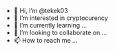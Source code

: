 - 👋 Hi, I’m @tekek03
- 👀 I’m interested in cryptocurency
- 🌱 I’m currently learning ...
- 💞️ I’m looking to collaborate on ...
- 📫 How to reach me ...

<!---
tekek03/tekek03 is a ✨ special ✨ repository because its `README.md` (this file) appears on your GitHub profile.
You can click the Preview link to take a look at your changes.
--->

